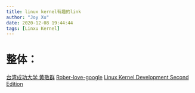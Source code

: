 ```yaml
---
title: linux kernel有趣的link
author: "Joy Xu"
date: 2020-12-08 19:44:44
tags: [Linxu Kernel]
---
```


# 整体：

[台湾成功大学 黄敬群](http://wiki.csie.ncku.edu.tw/)
[Rober-love-google](https://rlove.org/)
[Linux Kernel Development Second Edition](http://books.gigatux.nl/mirror/kerneldevelopment/0672327201/toc.html)



